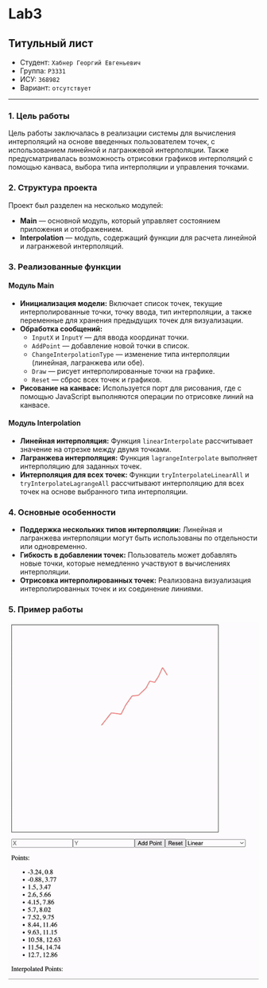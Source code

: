 # Lab3

## Титульный лист

- Студент: `Хабнер Георгий Евгеньевич`
- Группа: `P3331`
- ИСУ: `368982`
- Вариант: `отсутствует`

---

### 1. Цель работы
Цель работы заключалась в реализации системы для вычисления интерполяций на основе введенных пользователем точек, с использованием линейной и лагранжевой интерполяции. Также предусматривалась возможность отрисовки графиков интерполяций с помощью канваса, выбора типа интерполяции и управления точками.

### 2. Структура проекта
Проект был разделен на несколько модулей:
- **Main** — основной модуль, который управляет состоянием приложения и отображением.
- **Interpolation** — модуль, содержащий функции для расчета линейной и лагранжевой интерполяций.

### 3. Реализованные функции
#### Модуль **Main**
- **Инициализация модели:** Включает список точек, текущие интерполированные точки, точку ввода, тип интерполяции, а также переменные для хранения предыдущих точек для визуализации.
- **Обработка сообщений:**
  - `InputX` и `InputY` — для ввода координат точки.
  - `AddPoint` — добавление новой точки в список.
  - `ChangeInterpolationType` — изменение типа интерполяции (линейная, лагранжева или обе).
  - `Draw` — рисует интерполированные точки на графике.
  - `Reset` — сброс всех точек и графиков.
- **Рисование на канвасе:** Используется порт для рисования, где с помощью JavaScript выполняются операции по отрисовке линий на канвасе.
  
#### Модуль **Interpolation**
- **Линейная интерполяция:** Функция `linearInterpolate` рассчитывает значение на отрезке между двумя точками.
- **Лагранжева интерполяция:** Функция `lagrangeInterpolate` выполняет интерполяцию для заданных точек.
- **Интерполяция для всех точек:** Функции `tryInterpolateLinearAll` и `tryInterpolateLagrangeAll` рассчитывают интерполяцию для всех точек на основе выбранного типа интерполяции.

### 4. Основные особенности
- **Поддержка нескольких типов интерполяции:** Линейная и лагранжева интерполяции могут быть использованы по отдельности или одновременно.
- **Гибкость в добавлении точек:** Пользователь может добавлять новые точки, которые немедленно участвуют в вычислениях интерполяции.
- **Отрисовка интерполированных точек:** Реализована визуализация интерполированных точек и их соединение линиями.
    
### 5. Пример работы

<p align="center">
  <img src="./data/guide.gif" alt="guide">
</p>

